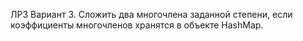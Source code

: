ЛР3 Вариант 3. Сложить два многочлена заданной степени, если коэффициенты многочленов хранятся в объекте HashMap.
